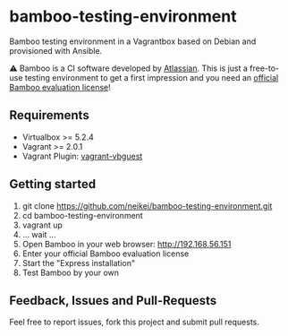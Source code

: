 # bamboo-testing-environment

Bamboo testing environment in a Vagrantbox based on Debian and provisioned with Ansible.

:warning: Bamboo is a CI software developed by [Atlassian](https://www.atlassian.com/). This is just a free-to-use testing environment to get a first impression and you need an [official Bamboo evaluation license](http://www.atlassian.com/ex/generatelicense.jspa?product=bamboo)!

## Requirements

- Virtualbox >= 5.2.4
- Vagrant >= 2.0.1
- Vagrant Plugin: [vagrant-vbguest](https://github.com/dotless-de/vagrant-vbguest)

## Getting started

1. git clone https://github.com/neikei/bamboo-testing-environment.git
2. cd bamboo-testing-environment
3. vagrant up
4. ... wait ...
5. Open Bamboo in your web browser: http://192.168.56.151
6. Enter your official Bamboo evaluation license
7. Start the "Express installation"
8. Test Bamboo by your own

## Feedback, Issues and Pull-Requests

Feel free to report issues, fork this project and submit pull requests.